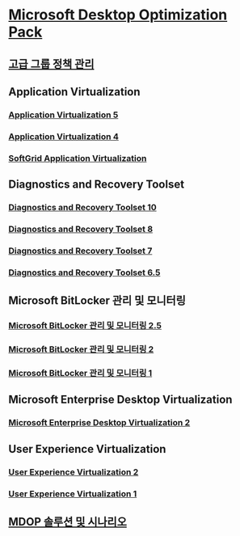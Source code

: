 # [Microsoft Desktop Optimization Pack](index.md)
## [고급 그룹 정책 관리](agpm/index.md)
## Application Virtualization
### [Application Virtualization 5](appv-v5/index.md)
### [Application Virtualization 4](appv-v4/index.md)
### [SoftGrid Application Virtualization](softgrid-application-virtualization.md)
## Diagnostics and Recovery Toolset
### [Diagnostics and Recovery Toolset 10](dart-v10/index.md)
### [Diagnostics and Recovery Toolset 8](dart-v8/index.md)
### [Diagnostics and Recovery Toolset 7](dart-v7/index.md)
### [Diagnostics and Recovery Toolset 6.5](dart-v65.md)
## Microsoft BitLocker 관리 및 모니터링
### [Microsoft BitLocker 관리 및 모니터링 2.5](mbam-v25/index.md)
### [Microsoft BitLocker 관리 및 모니터링 2](mbam-v2/index.md)
### [Microsoft BitLocker 관리 및 모니터링 1](mbam-v1/index.md)
## Microsoft Enterprise Desktop Virtualization
### [Microsoft Enterprise Desktop Virtualization 2](medv-v2/index.md)
## User Experience Virtualization
### [User Experience Virtualization 2](uev-v2/index.md)
### [User Experience Virtualization 1](uev-v1/index.md)
## [MDOP 솔루션 및 시나리오](solutions/index.md)